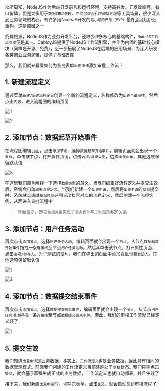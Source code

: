 众所周知，NodeJS作为后端开发语言和运行环境，支持高并发、开发效率高，有口皆碑，但是大多用于`数据CRUD管理`、`中间层聚合`和`中间层代理`等工具场景，很少深入到业务领域的核心。有许多用NodeJS开发的`最小可用产品（MVP）`最终会另起炉灶重构，这是原因之一

究其根源，NodeJS作为业务开发平台，还缺少许多核心的基础构件，`NodeJS工作流引擎`便是其一。CabloyJS提供了NodeJS工作流引擎，并作为内置的基础核心模块（同样是开源、免费），近一步拓展了NodeJS在后端的应用场景，为深入研发各类商业业务逻辑，提供了基础支撑

那么，我们就来看看如何为业务表单`出差申请`添加审批工作流？

## 1. 新建流程定义

通过菜单`新建/新建流程定义`创建一个新的流程定义，名称修改为`出差申请审核`，然后点击`内容`，进入流程图的编辑页面

![1](https://admin.cabloy.com/api/a/file/file/download/925c537ea0254987aee121150100a16c.png)

![2](https://admin.cabloy.com/api/a/file/file/download/a193a4bc337d47b1b39eb3d14146413d.png)

## 2. 添加节点：数据起草开始事件

在流程图编辑页面，点击`添加节点`，选择`数据起草开始事件`，编辑页面就会出现一个`节点`。单击该节点，打开属性页面，点击`选项/数据类型`，选择`出差申请`，其他选项保留默认值

![3](https://admin.cabloy.com/api/a/file/file/download/48006f83a1fe4d73a567e751797e6b75.png)

在这里我们简单解释一下选择`数据类型`的意义。当我们编辑好流程定义并提交生效后，系统会自动`部署流程定义`。当我们新建一个`出差申请`，然后将`出差申请`的`草稿`提交时，系统就会通过`数据类型`选项自动检索对应的流程定义，然后创建一个流程实例，从而进入审批流程中

> 简而言之，选项`数据类型`实现了`业务表单`与`工作流`的绑定关系

## 3. 添加节点：用户任务活动

再次点击`添加节点`，选择`用户任务活动`，编辑页面就会出现一个`节点`。从节点`数据起草开始事件`拖拽一条`连接线`至节点`用户任务活动`。然后再单击该节点，打开属性页面，点击`选项/参与人`。为了测试的便利，我们在弹出的页面中添加`变量/流程发起人`。其他选项保留默认值

![1](https://admin.cabloy.com/api/a/file/file/download/f4372dcd02c2405a85f899a97dae53d7.png)

![2](https://admin.cabloy.com/api/a/file/file/download/ac24dffcaf19408097ab53089e5d83ba.png)

## 4. 添加节点：数据提交结束事件

再次点击`添加节点`，选择`数据提交结束事件`，编辑页面就会出现一个`节点`。从节点`用户任务活动`拖拽一条`连接线`至节点`数据提交结束事件`。至此，我们的审核工作流就已经定义好了

![1](https://admin.cabloy.com/api/a/file/file/download/fa1417f9317249daa1fdbcab0a8ad6f6.png)

## 5. 提交生效

我们知道`出差申请`是业务数据，事实上，`工作流定义`也是业务数据，因此具有相同的数据管理模式。前面我们创建的工作流定义目前还是处于`草稿`状态。我们只需点击`提交`，就会基于草稿生成正式的业务数据，工作流定义也就自动部署，并且生效了

接下来，我们新建`出差申请`时，填写完表单，点击`提交`，就会自动启动审核流程了